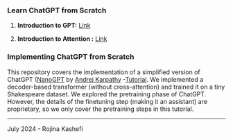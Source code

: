 ### Learn ChatGPT from Scratch

1. **Introduction to GPT:** [Link](https://www.youtube.com/watch?v=wjZofJX0v4M)

2. **Introduction to Attention :** [Link](https://www.youtube.com/watch?v=eMlx5fFNoYc)

### Implementing ChatGPT from Scratch

This repository covers the implementation of a simplified version of ChatGPT ([NanoGPT](https://github.com/karpathy/nanoGPT) by [Andrej Karpathy](https://karpathy.ai/) -[Tutorial](https://www.youtube.com/watch?v=kCc8FmEb1nY). We implemented a decoder-based transformer (without cross-attention) and trained it on a tiny Shakespeare dataset. We explored the pretraining phase of ChatGPT. However, the details of the finetuning step (making it an assistant) are proprietary, so we only cover the pretraining steps in this tutorial.

---

July 2024 - Rojina Kashefi


